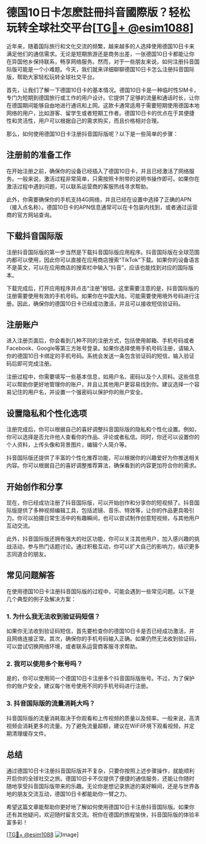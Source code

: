 # 德国10日卡怎麽註冊抖音國際版？轻松玩转全球社交平台[[TG💪+ @esim1088](https://t.me/s/esim1088)]

近年来，随着国际旅行和文化交流的频繁，越来越多的人选择使用德国10日卡来满足他们的通信需求。无论是短期旅游还是商务出差，一张德国10日卡都能让你在异国他乡保持联系，畅享网络服务。然而，对于一些朋友来说，如何注册抖音国际版可能是一个小难题。今天，我们就来详细聊聊德国10日卡怎么注册抖音国际版，帮助大家轻松玩转全球社交平台。

首先，让我们了解一下德国10日卡的基本情况。德国10日卡是一种临时性SIM卡，专门为短期到德国旅行或工作的用户设计。它提供了足够的流量和通话时长，让你在德国期间能够自由地进行通讯和上网。这款卡通常适用于需要短期使用德国本地网络的用户，比如游客、留学生或者短期工作者。德国10日卡的优点在于其便捷性和灵活性，用户可以根据自己的需求购买，而且价格相对合理。

那么，如何使用德国10日卡注册抖音国际版呢？以下是一些简单的步骤：

## 注册前的准备工作

在开始注册之前，确保你的设备已经插入了德国10日卡，并且已经激活了网络服务。一般来说，激活过程非常简单，只需按照卡附带的说明书操作即可。如果你在激活过程中遇到问题，可以联系运营商的客服热线寻求帮助。

此外，你需要确保你的手机支持4G网络，并且已经在设置中选择了正确的APN（接入点名称）。德国10日卡的APN信息通常可以在卡包装内找到，或者通过运营商的官方网站查询。

## 下载抖音国际版

注册抖音国际版的第一步当然是下载抖音国际版应用程序。抖音国际版在全球范围内都可以使用，因此你可以直接在应用商店搜索“TikTok”下载。如果你的设备语言不是英文，可以在应用商店的搜索栏中输入“抖音”，应该也能找到对应的国际版本。

下载完成后，打开应用程序并点击“注册”按钮。这里需要注意的是，抖音国际版的注册需要使用有效的手机号码。如果你在中国大陆，可能需要使用境外号码进行注册。因此，确保你的德国10日卡已经成功激活，并且可以接收短信验证码。

## 注册账户

进入注册页面后，你会看到几种不同的注册方式，包括使用邮箱、手机号码或者Facebook、Google等第三方账号登录。如果你选择使用手机号码注册，请输入你的德国10日卡绑定的手机号码。系统会发送一条包含验证码的短信，输入验证码后即可完成注册。

注册过程中，你需要填写一些基本信息，如用户名、密码以及个人资料。这些信息可以帮助你更好地管理你的账户，并且让其他用户更容易找到你。建议选择一个容易记住的用户名，并设置一个强密码以保护你的账户安全。

## 设置隐私和个性化选项

注册完成后，你可以根据自己的喜好调整抖音国际版的隐私和个性化设置。例如，你可以选择是否允许他人查看你的作品、评论或者私信。同时，你还可以设置你的个人资料，上传头像和背景图片，编辑个人简介等。

抖音国际版还提供了丰富的个性化推荐功能，可以根据你的兴趣爱好为你推送相关内容。你可以根据自己的喜好调整推荐算法，确保看到的内容更加符合你的需求。

## 开始创作和分享

现在，你已经成功注册了抖音国际版，可以开始创作和分享你的短视频了。抖音国际版提供了多种视频编辑工具，包括滤镜、音乐、特效等，让你的作品更具吸引力。你可以拍摄日常生活中的有趣瞬间，也可以尝试制作创意短视频，与其他用户互动交流。

此外，抖音国际版还拥有强大的社区功能，你可以关注其他用户，加入感兴趣的挑战活动，参与热门话题讨论。通过积极互动，你可以扩大自己的影响力，结识更多志同道合的朋友。

## 常见问题解答

在使用德国10日卡注册抖音国际版的过程中，可能会遇到一些常见问题。以下是几个典型的例子及解决方案：

### 1. 为什么我无法收到验证码短信？

如果你无法收到验证码短信，首先要检查你的德国10日卡是否已经成功激活，并且网络连接正常。其次，确保你的手机号码输入正确。如果仍然无法收到验证码，可以尝试切换网络环境，或者联系运营商客服寻求帮助。

### 2. 我可以使用多个账号吗？

是的，你可以使用同一个德国10日卡注册多个抖音国际版账号。不过，为了保护你的账户安全，建议每个账号使用不同的手机号码进行注册。

### 3. 抖音国际版的流量消耗大吗？

抖音国际版的流量消耗取决于你观看和上传视频的质量以及频率。一般来说，高清视频会消耗更多的流量。为了避免流量超额，建议在WiFi环境下观看视频，并定期清理缓存文件。

## 总结

通过德国10日卡注册抖音国际版并不复杂，只要你按照上述步骤操作，就能顺利开启你的全球社交之旅。德国10日卡不仅提供了便捷的通信服务，还能让你随时随地享受抖音国际版带来的乐趣。无论你是想记录旅途的美好瞬间，还是与世界各地的朋友交流互动，德国10日卡都能助你一臂之力。

希望这篇文章能帮助你更好地了解如何使用德国10日卡注册抖音国际版。如果你还有其他疑问，欢迎随时留言交流。祝你在德国的旅程愉快，抖音国际版的体验丰富多彩！

[[TG💪+ @esim1088](https://t.me/s/esim1088) ![Image](https://i.postimg.cc/4NQfJmqS/Snipaste-2025-05-13-00-14-12.png)]